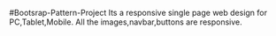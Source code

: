 #Bootsrap-Pattern-Project
Its a responsive single page web design for PC,Tablet,Mobile. All the images,navbar,buttons are responsive.
